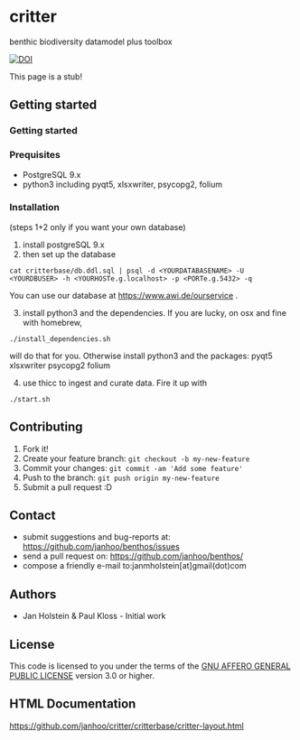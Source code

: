 # critter
benthic biodiversity datamodel plus toolbox

[![DOI](https://zenodo.org/badge/98420240.svg)](https://zenodo.org/badge/latestdoi/98420240)

This page is a stub!

## Getting started

### Getting started

### Prequisites

* PostgreSQL 9.x
* python3 including pyqt5, xlsxwriter, psycopg2, folium

### Installation

(steps 1+2 only if you want your own database)
1. install postgreSQL 9.x
2. then set up the database
```
cat critterbase/db.ddl.sql | psql -d <YOURDATABASENAME> -U <YOURDBUSER> -h <YOURHOSTe.g.localhost> -p <PORTe.g.5432> -q
```
You can use our database at https://www.awi.de/ourservice .

3. install python3 and the dependencies. If you are lucky, on osx and fine with homebrew,
```
./install_dependencies.sh
```
will do that for you.
Otherwise install
python3 and the packages: pyqt5 xlsxwriter psycopg2 folium

4. use thicc to ingest and curate data. Fire it up with

```
./start.sh
```




## Contributing
1. Fork it!
2. Create your feature branch: `git checkout -b my-new-feature`
3. Commit your changes: `git commit -am 'Add some feature'`
4. Push to the branch: `git push origin my-new-feature`
5. Submit a pull request :D

## Contact
* submit suggestions and bug-reports at: https://github.com/janhoo/benthos/issues
* send a pull request on: https://github.com/janhoo/benthos/
* compose a friendly e-mail to:janmholstein[at]gmail(dot)com

## Authors

* Jan Holstein & Paul Kloss - Initial work

## License

This code is licensed to you under the terms of the [GNU AFFERO GENERAL PUBLIC LICENSE](http://choosealicense.com/licenses/agpl-3.0/) version 3.0 or higher.

## HTML Documentation

https://github.com/janhoo/critter/critterbase/critter-layout.html
